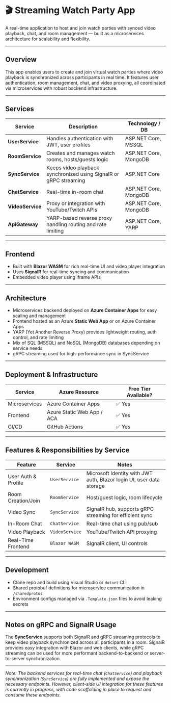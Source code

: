 # 🎬 Streaming Watch Party App

A real-time application to host and join watch parties with synced video playback, chat, and room management — built as a microservices architecture for scalability and flexibility.

---

## Overview

This app enables users to create and join virtual watch parties where video playback is synchronized across participants in real time. It features user authentication, room management, chat, and video proxying, all coordinated via microservices with robust backend infrastructure.

---

## Services

| Service       | Description                                           | Technology / DB      |
|---------------|-------------------------------------------------------|---------------------|
| **UserService** | Handles authentication with JWT, user profiles        | ASP.NET Core, MSSQL  |
| **RoomService** | Creates and manages watch rooms, hosts/guests logic   | ASP.NET Core, MongoDB|
| **SyncService** | Keeps video playback synchronized using SignalR or gRPC streaming | ASP.NET Core |
| **ChatService** | Real-time in-room chat                  | ASP.NET Core, MongoDB|
| **VideoService** | Proxy or integration with YouTube/Twitch APIs          | ASP.NET Core, MongoDB|
| **ApiGateway**  | YARP-based reverse proxy handling routing and rate limiting | ASP.NET Core, YARP  |

---

## Frontend

- Built with **Blazor WASM** for rich real-time UI and video player integration
- Uses **SignalR** for real-time syncing and communication
- Embedded video player using iframe APIs

---

## Architecture

- Microservices backend deployed on **Azure Container Apps** for easy scaling and management
- Frontend hosted as an Azure **Static Web App** or on Azure Container Apps
- YARP (Yet Another Reverse Proxy) provides lightweight routing, auth control, and rate limiting
- Mix of SQL (MSSQL) and NoSQL (MongoDB) databases depending on service needs
- gRPC streaming used for high-performance sync in SyncService

---

## Deployment & Infrastructure

| Service         | Azure Resource           | Free Tier Available? |
|-----------------|-------------------------|---------------------|
| Microservices   | Azure Container Apps     | ✅ Yes              |
| Frontend        | Azure Static Web App / ACA| ✅ Yes              |
| CI/CD           | GitHub Actions          | ✅ Yes              |


---

## Features & Responsibilities by Service

| Feature            | Service          | Notes                              |
|--------------------|------------------|----------------------------------|
| User Auth & Profile | `UserService`    | Microsoft Identity with JWT auth, Blazor login UI, user data storage |
| Room Creation/Join  | `RoomService`    | Host/guest logic, room lifecycle  |
| Video Sync          | `SyncService`    | SignalR hub, supports gRPC streaming for efficient sync |
| In-Room Chat       | `ChatService`     | Real-time chat using pub/sub      |
| Video Playback      | `VideoService`   | YouTube/Twitch API proxying       |
| Real-Time Frontend  | `Blazor WASM` | SignalR client, UI controls       |

---

## Development

- Clone repo and build using Visual Studio or `dotnet` CLI
- Shared protobuf definitions for microservice communication in `/sharedprotos`
- Environment configs managed via `.Template.json` files to avoid leaking secrets

---

## Notes on gRPC and SignalR Usage

The **SyncService** supports both SignalR and gRPC streaming protocols to keep video playback synchronized across all participants in a room. SignalR provides easy integration with Blazor and web clients, while gRPC streaming can be used for more performant backend-to-backend or server-to-server synchronization.

---

*Note: The backend services for real-time chat (`ChatService`) and playback synchronization (`SyncService`) are fully implemented and expose the necessary endpoints. However, client-side UI integration for these features is currently in progress, with code scaffolding in place to request and consume these endpoints.*


